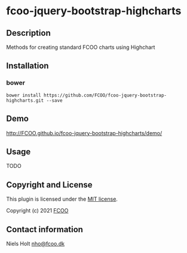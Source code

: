 # fcoo-jquery-bootstrap-highcharts
>


## Description
Methods for creating standard FCOO charts using Highchart


## Installation
### bower
`bower install https://github.com/FCOO/fcoo-jquery-bootstrap-highcharts.git --save`

## Demo
http://FCOO.github.io/fcoo-jquery-bootstrap-highcharts/demo/


## Usage
TODO

<!--
```var myFcooJqueryBootstrapHighcharts = new FcooJqueryBootstrapHighcharts( options );```


### options
| Id | Type | Default | Description |
| :--: | :--: | :-----: | --- |
| options1 | boolean | true | If <code>true</code> the ... |
| options2 | string | null | Contain the ... |

### Methods

    .methods1( arg1, arg2,...): Do something
    .methods2( arg1, arg2,...): Do something else
 -->


## Copyright and License
This plugin is licensed under the [MIT license](https://github.com/FCOO/fcoo-jquery-bootstrap-highcharts/LICENSE).

Copyright (c) 2021 [FCOO](https://github.com/FCOO)

## Contact information

Niels Holt nho@fcoo.dk
